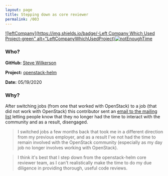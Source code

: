 ```yaml
---
layout: page
title: Stepping down as core reviewer
permalink: /003
---
```


[![leftCompany](https://img.shields.io/badge/-Left Company Which Used Project-green" alt="LeftCompanyWhichUsedProject)](/#leftCompanyWhichUsedProject)[![notEnoughTime](https://img.shields.io/badge/-Not%20Enough%20Time-orange)](/#NET)

### Who?

**GitHub:** [Steve Wilkerson](https://github.com/wilkers-steve)

**Project:** [openstack-helm](https://opendev.org/openstack/openstack-helm/)

**Date:** 05/19/2020

### Why?

After switching jobs (from one that worked with OpenStack) to a job (that did not work with OpenStack) this contributor sent an [email to the mailing list](http://lists.openstack.org/pipermail/openstack-discuss/2020-May/014977.html) letting people know that they no longer had the time to interact with the community and as a result, disengaged. 

> I switched jobs a few months back that took me in a different direction from my previous employer, and as a result I've not had the time to remain involved with the OpenStack community (especially as my day job no longer involves working with OpenStack).

> I think it's best that I step down from the openstack-helm core reviewer team, as I can't realistically make the time to do my due diligence in providing thorough, useful code reviews.

